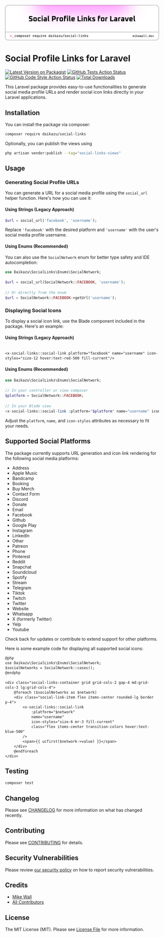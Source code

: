 <picture>
  <source media="(prefers-color-scheme: dark)" srcset="art/header-dark.png">
  <img alt="Logo for Social Profile Links for Laravel" src="art/header-light.png">
</picture>

# Social Profile Links for Laravel

[![Latest Version on Packagist](https://img.shields.io/packagist/v/daikazu/social-links.svg?style=flat-square)](https://packagist.org/packages/daikazu/social-links)
[![GitHub Tests Action Status](https://img.shields.io/github/actions/workflow/status/daikazu/social-links/run-tests.yml?branch=main&label=tests&style=flat-square)](https://github.com/daikazu/social-links/actions?query=workflow%3Arun-tests+branch%3Amain)
[![GitHub Code Style Action Status](https://img.shields.io/github/actions/workflow/status/daikazu/social-links/fix-php-code-style-issues.yml?branch=main&label=code%20style&style=flat-square)](https://github.com/daikazu/social-links/actions?query=workflow%3A"Fix+PHP+code+style+issues"+branch%3Amain)
[![Total Downloads](https://img.shields.io/packagist/dt/daikazu/social-links.svg?style=flat-square)](https://packagist.org/packages/daikazu/social-links)

This Laravel package provides easy-to-use functionalities to generate social media profile URLs and render social icon
links directly in your Laravel applications.

## Installation

You can install the package via composer:

```bash
composer require daikazu/social-links
```

Optionally, you can publish the views using

```bash
php artisan vendor:publish --tag="social-links-views"
```

## Usage

### Generating Social Profile URLs

You can generate a URL for a social media profile using the `social_url` helper function. Here's how you can use it:

#### Using Strings (Legacy Approach)

```php
$url = social_url('facebook', 'username');
```

Replace `'facebook'` with the desired platform and `'username'` with the user's social media profile username.

#### Using Enums (Recommended)

You can also use the `SocialNetwork` enum for better type safety and IDE autocompletion:

```php
use Daikazu\SocialLinks\Enums\SocialNetwork;

$url = social_url(SocialNetwork::FACEBOOK, 'username');

// Or directly from the enum
$url = SocialNetwork::FACEBOOK->getUrl('username');
```

### Displaying Social Icons

To display a social icon link, use the Blade component included in the package. Here's an example:

#### Using Strings (Legacy Approach)

```bladehtml

<x-social-links::social-link platform="facebook" name="username" icon-styles="size-12 hover:text-red-500 fill-current"/>
```

#### Using Enums (Recommended)

```php
use Daikazu\SocialLinks\Enums\SocialNetwork;

// In your controller or view composer
$platform = SocialNetwork::FACEBOOK;

// In your Blade view
<x-social-links::social-link :platform="$platform" name="username" icon-styles="size-12 hover:text-red-500 fill-current"/>
```

Adjust the `platform`, `name`, and `icon-styles` attributes as necessary to fit your needs.

## Supported Social Platforms

The package currently supports URL generation and icon link rendering for the following social media platforms:

- Address
- Apple Music
- Bandcamp
- Booking
- Buy Merch
- Contact Form
- Discord
- Donate
- Email
- Facebook
- Github
- Google Play
- Instagram
- LinkedIn
- Other
- Patreon
- Phone
- Pinterest
- Reddit
- Snapchat
- Soundcloud
- Spotify
- Stream
- Telegram
- Tiktok
- Twitch
- Twitter
- Website
- Whatsapp
- X (formerly Twitter)
- Yelp
- Youtube

Check back for updates or contribute to extend support for other platforms.



Here is some example code for displaying all supported social icons:

```bladehtml
@php
use Daikazu\SocialLinks\Enums\SocialNetwork;
$socialNetworks = SocialNetwork::cases();
@endphp

<div class="social-links-container grid grid-cols-2 gap-4 md:grid-cols-3 lg:grid-cols-4">
    @foreach ($socialNetworks as $network)
    <div class="social-link-item flex items-center rounded-lg border p-4">
        <x-social-links::social-link
            :platform="$network"
            name="username"
            icon-styles="size-6 mr-3 fill-current"
            class="flex items-center transition-colors hover:text-blue-500"
        />
        <span>{{ ucfirst($network->value) }}</span>
    </div>
    @endforeach
</div>
```

## Testing

```bash
composer test
```

## Changelog

Please see [CHANGELOG](CHANGELOG.md) for more information on what has changed recently.

## Contributing

Please see [CONTRIBUTING](CONTRIBUTING.md) for details.

## Security Vulnerabilities

Please review [our security policy](../../security/policy) on how to report security vulnerabilities.

## Credits

- [Mike Wall](https://github.com/daikazu)
- [All Contributors](../../contributors)

## License

The MIT License (MIT). Please see [License File](LICENSE.md) for more information.

